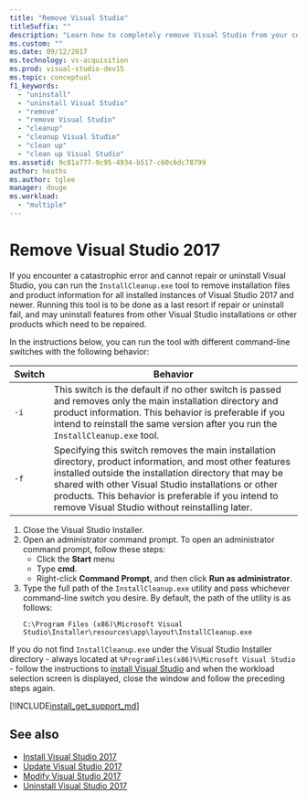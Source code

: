 ```yaml
---
title: "Remove Visual Studio"
titleSuffix: ""
description: "Learn how to completely remove Visual Studio from your computer, step-by-step."
ms.custom: ""
ms.date: 09/12/2017
ms.technology: vs-acquisition
ms.prod: visual-studio-dev15
ms.topic: conceptual
f1_keywords:
  - "uninstall"
  - "uninstall Visual Studio"
  - "remove"
  - "remove Visual Studio"
  - "cleanup"
  - "cleanup Visual Studio"
  - "clean up"
  - "clean up Visual Studio"
ms.assetid: 9c81a777-9c95-4934-b517-c60c6dc78799
author: heaths
ms.author: tglee
manager: douge
ms.workload:
  - "multiple"
---
```

# Remove Visual Studio 2017

If you encounter a catastrophic error and cannot repair or uninstall Visual Studio, you can run the `InstallCleanup.exe` tool to remove installation files and product information for all installed instances of Visual Studio 2017 and newer. Running this tool is to be done as a last resort if repair or uninstall fail, and may uninstall features from other Visual Studio installations or other products which need to be repaired.

In the instructions below, you can run the tool with different command-line switches with the following behavior:

| Switch | Behavior |
| ------ | -------- |
| `-i`   | This switch is the default if no other switch is passed and removes only the main installation directory and product information. This behavior is preferable if you intend to reinstall the same version after you run the `InstallCleanup.exe` tool. |
| `-f`   | Specifying this switch removes the main installation directory, product information, and most other features installed outside the installation directory that may be shared with other Visual Studio installations or other products. This behavior is preferable if you intend to remove Visual Studio without reinstalling later. |

1. Close the Visual Studio Installer.
2. Open an administrator command prompt. To open an administrator command prompt, follow these steps:
   * Click the **Start** menu
   * Type **cmd**.
   * Right-click **Command Prompt**, and then click **Run as administrator**.
3. Type the full path of the `InstallCleanup.exe` utility and pass whichever command-line switch you desire. By default, the path of the utility is as follows:
   ```
   C:\Program Files (x86)\Microsoft Visual Studio\Installer\resources\app\layout\InstallCleanup.exe
   ```

If you do not find `InstallCleanup.exe` under the Visual Studio Installer directory - always located at `%ProgramFiles(x86)%\Microsoft Visual Studio` - follow the instructions to [install Visual Studio](install-visual-studio.md) and when the workload selection screen is displayed, close the window and follow the preceding steps again.

[!INCLUDE[install_get_support_md](includes/install_get_support_md.md)]

## See also

* [Install Visual Studio 2017](install-visual-studio.md)
* [Update Visual Studio 2017](update-visual-studio.md)
* [Modify Visual Studio 2017](modify-visual-studio.md)
* [Uninstall Visual Studio 2017](uninstall-visual-studio.md)
